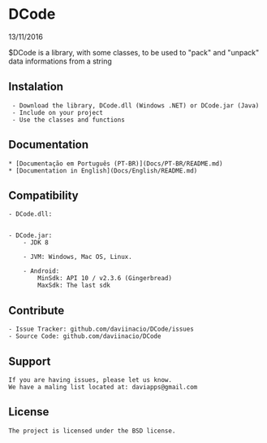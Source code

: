 # DCode
13/11/2016

$DCode is a library, with some classes, to be used to "pack" and "unpack" data informations from a string

Instalation
-----------

     - Download the library, DCode.dll (Windows .NET) or DCode.jar (Java)
     - Include on your project
     - Use the classes and functions
    
Documentation
-------------

    * [Documentação em Português (PT-BR)](Docs/PT-BR/README.md)
    * [Documentation in English](Docs/English/README.md)

Compatibility
-------------

    - DCode.dll:
        
        
    - DCode.jar:
        - JDK 8
    
        - JVM: Windows, Mac OS, Linux.
        
        - Android:
            MinSdk: API 10 / v2.3.6 (Gingerbread)
            MaxSdk: The last sdk

Contribute
----------

    - Issue Tracker: github.com/daviinacio/DCode/issues
    - Source Code: github.com/daviinacio/DCode
    
Support
-------
    
    If you are having issues, please let us know.
    We have a maling list located at: daviapps@gmail.com
    
License
-------
    
    The project is licensed under the BSD license.
